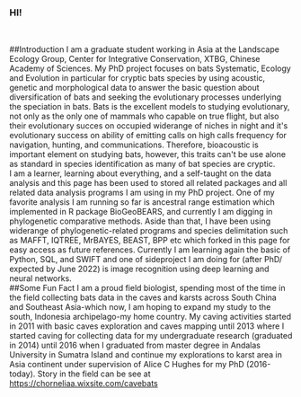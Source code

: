 ### HI!
<br />

##Introduction
I am a graduate student working in Asia at the Landscape Ecology Group, Center for Integrative Conservation, XTBG, Chinese Academy of Sciences. My PhD project focuses on bats Systematic, Ecology and Evolution in particular for cryptic bats species by using acoustic, genetic and morphological data to answer the basic question about diversification of bats and seeking the evolutionary processes underlying the speciation in bats. Bats is the excellent models to studying evolutionary, not only as the only one of mammals who capable on true flight, but also their evolutionary succes on occupied widerange of niches in night and it's evolutionary success on ability of emitting calls on high calls frequency for navigation, hunting, and communications. Therefore, bioacoustic is important element on studying bats, however, this traits can't be use alone as standard in species identification as many of bat species are cryptic.
<br />
I am a learner, learning about everything, and a self-taught on the data analysis and this page has been used to stored all related packages and all related data analysis programs I am using in my PhD project. One of my favorite analysis I am running so far is ancestral range estimation which implemented in R package BioGeoBEARS, and currently I am digging in phylogenetic comparative methods. Aside than that, I have been using widerange of phylogenetic-related programs and species delimitation such as MAFFT, IQTREE, MrBAYES, BEAST, BPP etc which forked in this page for easy access as future references. Currently I am learning again the basic of Python, SQL, and SWIFT and one of sideproject I am doing for (after PhD/ expected by June 2022) is image recognition using deep learning and neural networks. 
<br/>
##Some Fun Fact
I am a proud field biologist, spending most of the time in the field collecting bats data in the caves and karsts across South China and Southeast Asia-which now, I am hoping to expand my study to the south, Indonesia archipelago-my home country. My caving activities started in 2011 with basic caves exploration and caves mapping until 2013 where I started caving for collecting data for my undergraduate research (graduated in 2014) until 2016 when I graduated from master degree in Andalas University in Sumatra Island and continue my explorations to karst area in Asia continent under supervision of Alice C Hughes for my PhD (2016-today). Story in the field can be see at https://chorneliaa.wixsite.com/cavebats

